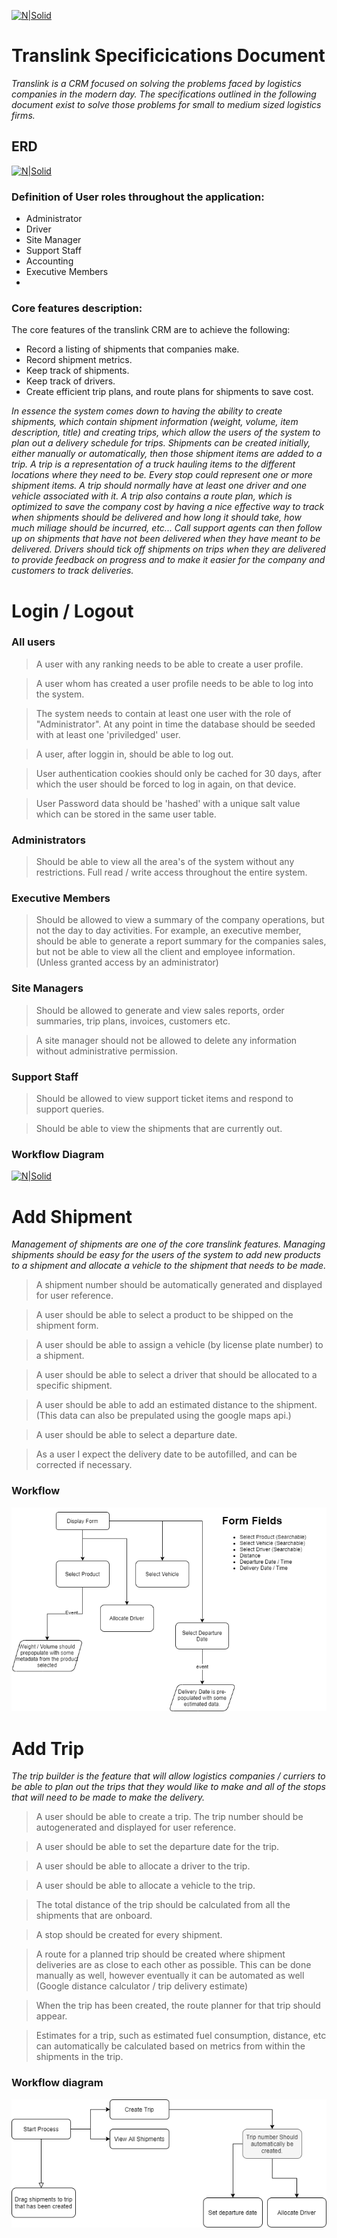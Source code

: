 [![N|Solid](https://translink.merge.africa/assets/Translink-Logo-450.png)](https://merge.africa)

# Translink Specificications Document

*Translink is a CRM focused on solving the problems faced by logistics companies in the modern day. The specifications outlined in the following document exist to solve those problems for small to medium sized logistics firms.*
## ERD
[![N|Solid](https://raw.githubusercontent.com/mergeafrica/public-resources/master/translink/erd/translink_crm.png)](https://translink.merge.africa)
### Definition of User roles throughout the application:
- Administrator
- Driver
- Site Manager
- Support Staff
- Accounting
- Executive Members
- 

### Core features description:
The core features of the translink CRM are to achieve the following:
- Record a listing of shipments that companies make.
- Record shipment metrics.
- Keep track of shipments.
- Keep track of drivers.
- Create efficient trip plans, and route plans for shipments to save cost.

*In essence the system comes down to having the ability to create shipments, which contain shipment information (weight, volume, item description, title) and creating trips, which allow the users of the system to plan out a delivery schedule for trips. Shipments can be created initially, either manually or automatically, then those shipment items are added to a trip.  A trip is a representation of a truck hauling items to the different locations where they need to be. Every stop could represent one or more shipment items. A trip should normally have at least one driver and one vehicle associated with it. A trip also contains a route plan, which is optimized to save the company cost by having a nice effective way to track when shipments should be delivered and how long it should take, how much miliage should be incurred, etc... Call support agents can then follow up on shipments that have not been delivered when they have meant to be delivered. Drivers should tick off shipments on trips when they are delivered to provide feedback on progress and to make it easier for the company and customers to track deliveries.*

# Login / Logout
### All users
 >  A user with any ranking needs to be able to create a user profile.
 
 > A user whom has created a user profile needs to be able to log into the system.
 
 > The system needs to contain at least one user with the role of "Administrator". At any point in time the database should be seeded with at least one 'priviledged' user.
 
 > A user, after loggin in, should be able to log out.
 
 > User authentication cookies should only be cached for 30 days, after which the user should be forced to log in again, on that device.
 
 > User Password data should be 'hashed' with a unique salt value which can be stored in the same user table.
 ### Administrators
 > Should be able to view all the area's of the system without any restrictions. Full read / write access throughout the entire system.
 
### Executive Members
> Should be allowed to view a summary of the company operations, but not the day to day activities. For example, an executive member, should be able to generate a report summary for the companies sales, but not be able to view all the client and employee information. (Unless granted access by an administrator)

### Site Managers
> Should be allowed to generate and view sales reports, order summaries, trip plans, invoices, customers etc.

> A site manager should not be allowed to delete any information without administrative permission.

### Support Staff
> Should be allowed to view support ticket items and respond to support queries.

> Should be able to view the shipments that are currently out.

### Workflow Diagram
[![N|Solid](https://raw.githubusercontent.com/mergeafrica/public-resources/master/translink/flow-diagrams/Register.png)](https://translink.merge.africa)

# Add Shipment
_Management of shipments are one of the core translink features. Managing shipments should be easy for the users of the system to add new products to a shipment and allocate a vehicle to the shipment that needs to be made._

> A shipment number should be automatically generated and displayed for user reference.

> A user should be able to select a product to be shipped on the shipment form.

> A user should be able to assign a vehicle (by license plate number) to a shipment.

> A user should be able to select a driver that should be allocated to a specific shipment.

> A user should be able to add an estimated distance to the shipment. (This data can also be prepulated using the google maps api.)

> A user should be able to select a departure date.

> As a user I expect the delivery date to be autofilled, and can be corrected if necessary.

### Workflow
[![N|Solid](https://raw.githubusercontent.com/caybokotze/markdown-docs/main/shipment.png)](https://translink.merge.africa)

# Add Trip
_The trip builder is the feature that will allow logistics companies / curriers to be able to plan out the trips that they would like to make and all of the stops that will need to be made to make the delivery._

> A user should be able to create a trip. The trip number should be autogenerated and displayed for user reference.

> A user should be able to set the departure date for the trip.

> A user should be able to allocate a driver to the trip.

> A user should be able to allocate a vehicle to the trip.

> The total distance of the trip should be calculated from all the shipments that are onboard.

> A stop should be created for every shipment.

> A route for a planned trip should be created where shipment deliveries are as close to each other as possible. This can be done manually as well, however eventually it can be automated as well (Google distance calculator / trip delivery estimate)

> When the trip has been created, the route planner for that trip should appear.

> Estimates for a trip, such as estimated fuel consumption, distance, etc can automatically be calculated based on metrics from within the shipments in the trip.

### Workflow diagram
[![N|Solid](https://raw.githubusercontent.com/caybokotze/markdown-docs/main/trip-planner.png)](https://translink.merge.africa)

